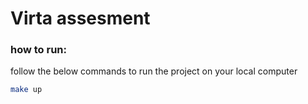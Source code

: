 # Virta assesment

### how to run:

follow the below commands to run the project on your local computer

```bash
make up
```
